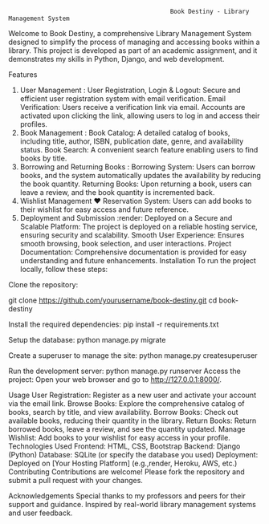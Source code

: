                                                  Book Destiny - Library Management System
Welcome to Book Destiny, a comprehensive Library Management System designed to simplify the process of managing and accessing books within a library. This project is developed as part of an academic assignment, and it demonstrates my skills in Python, Django, and web development.

Features
1. User Management :
User Registration, Login & Logout: Secure and efficient user registration system with email verification.
Email Verification: Users receive a verification link via email. Accounts are activated upon clicking the link, allowing users to log in and access their profiles.
2. Book Management :
Book Catalog: A detailed catalog of books, including title, author, ISBN, publication date, genre, and availability status.
Book Search: A convenient search feature enabling users to find books by title.
3. Borrowing and Returning Books :
Borrowing System: Users can borrow books, and the system automatically updates the availability by reducing the book quantity.
Returning Books: Upon returning a book, users can leave a review, and the book quantity is incremented back.
4. Wishlist Management :heart: 
Reservation System: Users can add books to their wishlist for easy access and future reference.
5. Deployment and Submission :render: 
Deployed on a Secure and Scalable Platform: The project is deployed on a reliable hosting service, ensuring security and scalability.
Smooth User Experience: Ensures smooth browsing, book selection, and user interactions.
Project Documentation: Comprehensive documentation is provided for easy understanding and future enhancements.
Installation
To run the project locally, follow these steps:

Clone the repository:

git clone https://github.com/yourusername/book-destiny.git
cd book-destiny

Install the required dependencies:
pip install -r requirements.txt

Setup the database:
python manage.py migrate

Create a superuser to manage the site:
python manage.py createsuperuser

Run the development server:
python manage.py runserver
Access the project: Open your web browser and go to http://127.0.0.1:8000/.

Usage
User Registration: Register as a new user and activate your account via the email link.
Browse Books: Explore the comprehensive catalog of books, search by title, and view availability.
Borrow Books: Check out available books, reducing their quantity in the library.
Return Books: Return borrowed books, leave a review, and see the quantity updated.
Manage Wishlist: Add books to your wishlist for easy access in your profile.
Technologies Used
Frontend: HTML, CSS, Bootstrap
Backend: Django (Python)
Database: SQLite (or specify the database you used)
Deployment: Deployed on [Your Hosting Platform] (e.g.,render, Heroku, AWS, etc.)
Contributing
Contributions are welcome! Please fork the repository and submit a pull request with your changes.



Acknowledgements
Special thanks to my professors and peers for their support and guidance.
Inspired by real-world library management systems and user feedback.
